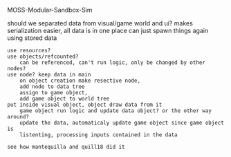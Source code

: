 MOSS-Modular-Sandbox-Sim
 
should we separated data from visual/game world and ui?	
	makes serialization easier, all data is in one place
	can just spawn things again using stored data

	use resources?
	use objects/refcounted?
		can be referenced, can't run logic, only be changed by other nodes?
	use node? keep data in main
		on object creation make resective node,
		add node to data tree
		assign to game object, 
		add game object to world tree
	put inside visual object, object draw data from it
		game object run logic and update data object? or the other way around?
		update the data, automaticaly update game object since game object is 
		listenting, processing inputs contained in the data
		
	see how mantequilla and quill18 did it

